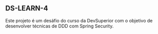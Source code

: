 ## DS-LEARN-4

Este projeto é um desáfio do curso da DevSuperior com o objetivo de desenvolver técnicas de DDD com Spring Security.

